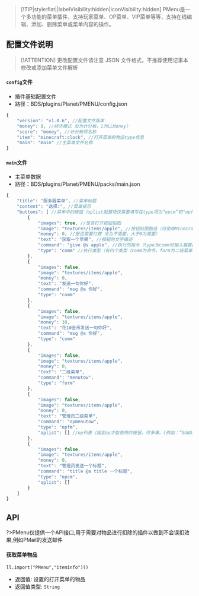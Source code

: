 > [!TIP|style:flat||labelVisibility:hidden|iconVisibility:hidden] PMenu是一个多功能的菜单插件，支持玩家菜单、OP菜单、VIP菜单等等，支持在线编辑、添加、删除菜单或菜单内容的操作。

## 配置文件说明

> [!ATTENTION] 更改配置文件请注意 JSON 文件格式，不推荐使用记事本修改或添加菜单文件解析

#### `config`文件

- 插件基础配置文件
- 路径：BDS/plugins/Planet/PMENU/config.json
```js
{
    "version": "v1.0.6", //配置文件版本
    "money": 0, //经济模式（0为计分板，1为LLMoney）
    "score": "money", //计分板项名称
    "item": "minecraft:clock", //打开菜单的物品type信息
    "main": "main" //主菜单文件名称
}
```

#### `main`文件

- 主菜单数据
- 路径：BDS/plugins/Planet/PMENU/packs/main.json
```js
{
    "title": "服务器菜单", //菜单标题
    "content": "选择:", //菜单提示
    "buttons": [ //菜单中的按钮（oplist配置项仅需要填写在type项为“opcm”和"opfm"的菜单中）
        {
            "images": true, //是否打开按钮贴图
            "image": "textures/items/apple", //按钮贴图路径（可使用Minecraft本地路径，或网络链接）
            "money": 0, //是否需要付费（0为不需要，大于0为需要）
            "text": "获取一个苹果", //按钮的文字描述
            "command": "give @s apple", //执行的指令（type为comm时输入需要执行的指令，为form是输入二级菜单名）
            "type": "comm" //执行类型（有四个类型（comm为命令，form为二级菜单，opcm为管理员命令，opfm为管理员二级菜单））
        },
        {
            "images": false,
            "image": "textures/items/apple",
            "money": 0,
            "text": "发送一句你好",
            "command": "msg @a 你好",
            "type": "comm"
        },
        {
            "images": false,
            "image": "textures/items/apple",
            "money": 10,
            "text": "花10金币发送一句你好",
            "command": "msg @a 你好",
            "type": "comm"
        },
        {
            "images": false,
            "image": "textures/items/apple",
            "money": 0,
            "text": "二级菜单",
            "command": "menutow",
            "type": "form"
        },
        {
            "images": false,
            "image": "textures/items/apple",
            "money": 0,
            "text": "管理员二级菜单",
            "command": "opmenutow",
            "type": "opfm",
            "oplist": [] //op列表（指定op才能使用的按钮，可多填，(例如：“SUNSServer”,"MC Susu2990","aaaa")注意JSON的格式即可）
        },
        {
            "images": false,
            "image": "textures/items/apple",
            "money": 0,
            "text": "管理员发送一个标题",
            "command": "title @a title 一个标题",
            "type": "opcm",
            "oplist": []
        }
    ]
}
```

## API
?>PMenu仅提供一个API接口,用于需要对物品进行扣除的插件以做到不会误扣效果,例如PMail的发送邮件

#### 获取菜单物品

`ll.import("PMenu","iteminfo")()`

- 返回值: 设置的打开菜单的物品
- 返回值类型: `String`